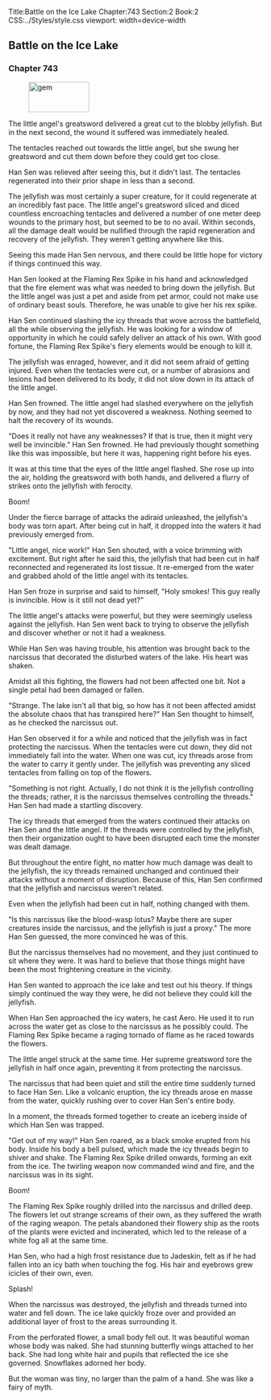 Title:Battle on the Ice Lake 
Chapter:743 
Section:2 
Book:2 
CSS:../Styles/style.css 
viewport: width=device-width
  
## Battle on the Ice Lake
### Chapter 743
  
<figure>
	<img src="../Images/gem.gif" alt="gem" id="gem" width="120" height="60" />
</figure>
  

  
The little angel's greatsword delivered a great cut to the blobby jellyfish. But in the next second, the wound it suffered was immediately healed.

The tentacles reached out towards the little angel, but she swung her greatsword and cut them down before they could get too close.

Han Sen was relieved after seeing this, but it didn't last. The tentacles regenerated into their prior shape in less than a second.

The jellyfish was most certainly a super creature, for it could regenerate at an incredibly fast pace. The little angel's greatsword sliced and diced countless encroaching tentacles and delivered a number of one meter deep wounds to the primary host, but seemed to be to no avail. Within seconds, all the damage dealt would be nullified through the rapid regeneration and recovery of the jellyfish. They weren't getting anywhere like this.

Seeing this made Han Sen nervous, and there could be little hope for victory if things continued this way.

Han Sen looked at the Flaming Rex Spike in his hand and acknowledged that the fire element was what was needed to bring down the jellyfish. But the little angel was just a pet and aside from pet armor, could not make use of ordinary beast souls. Therefore, he was unable to give her his rex spike.

Han Sen continued slashing the icy threads that wove across the battlefield, all the while observing the jellyfish. He was looking for a window of opportunity in which he could safely deliver an attack of his own. With good fortune, the Flaming Rex Spike's fiery elements would be enough to kill it.

The jellyfish was enraged, however, and it did not seem afraid of getting injured. Even when the tentacles were cut, or a number of abrasions and lesions had been delivered to its body, it did not slow down in its attack of the little angel.

Han Sen frowned. The little angel had slashed everywhere on the jellyfish by now, and they had not yet discovered a weakness. Nothing seemed to halt the recovery of its wounds.

"Does it really not have any weaknesses? If that is true, then it might very well be invincible." Han Sen frowned. He had previously thought something like this was impossible, but here it was, happening right before his eyes.

It was at this time that the eyes of the little angel flashed. She rose up into the air, holding the greatsword with both hands, and delivered a flurry of strikes onto the jellyfish with ferocity.

Boom!

Under the fierce barrage of attacks the adiraid unleashed, the jellyfish's body was torn apart. After being cut in half, it dropped into the waters it had previously emerged from.

"Little angel, nice work!" Han Sen shouted, with a voice brimming with excitement. But right after he said this, the jellyfish that had been cut in half reconnected and regenerated its lost tissue. It re-emerged from the water and grabbed ahold of the little angel with its tentacles.

Han Sen froze in surprise and said to himself, "Holy smokes! This guy really is invincible. How is it still not dead yet?"

The little angel's attacks were powerful, but they were seemingly useless against the jellyfish. Han Sen went back to trying to observe the jellyfish and discover whether or not it had a weakness.

While Han Sen was having trouble, his attention was brought back to the narcissus that decorated the disturbed waters of the lake. His heart was shaken.

Amidst all this fighting, the flowers had not been affected one bit. Not a single petal had been damaged or fallen.

"Strange. The lake isn't all that big, so how has it not been affected amidst the absolute chaos that has transpired here?" Han Sen thought to himself, as he checked the narcissus out.

Han Sen observed it for a while and noticed that the jellyfish was in fact protecting the narcissus. When the tentacles were cut down, they did not immediately fall into the water. When one was cut, icy threads arose from the water to carry it gently under. The jellyfish was preventing any sliced tentacles from falling on top of the flowers.

"Something is not right. Actually, I do not think it is the jellyfish controlling the threads; rather, it is the narcissus themselves controlling the threads." Han Sen had made a startling discovery.

The icy threads that emerged from the waters continued their attacks on Han Sen and the little angel. If the threads were controlled by the jellyfish, then their organization ought to have been disrupted each time the monster was dealt damage.

But throughout the entire fight, no matter how much damage was dealt to the jellyfish, the icy threads remained unchanged and continued their attacks without a moment of disruption. Because of this, Han Sen confirmed that the jellyfish and narcissus weren't related.

Even when the jellyfish had been cut in half, nothing changed with them.

"Is this narcissus like the blood-wasp lotus? Maybe there are super creatures inside the narcissus, and the jellyfish is just a proxy." The more Han Sen guessed, the more convinced he was of this.

But the narcissus themselves had no movement, and they just continued to sit where they were. It was hard to believe that those things might have been the most frightening creature in the vicinity.

Han Sen wanted to approach the ice lake and test out his theory. If things simply continued the way they were, he did not believe they could kill the jellyfish.

When Han Sen approached the icy waters, he cast Aero. He used it to run across the water get as close to the narcissus as he possibly could. The Flaming Rex Spike became a raging tornado of flame as he raced towards the flowers.

The little angel struck at the same time. Her supreme greatsword tore the jellyfish in half once again, preventing it from protecting the narcissus.

The narcissus that had been quiet and still the entire time suddenly turned to face Han Sen. Like a volcanic eruption, the icy threads arose en masse from the water, quickly rushing over to cover Han Sen's entire body.

In a moment, the threads formed together to create an iceberg inside of which Han Sen was trapped.

"Get out of my way!" Han Sen roared, as a black smoke erupted from his body. Inside his body a bell pulsed, which made the icy threads begin to shiver and shake. The Flaming Rex Spike drilled onwards, forming an exit from the ice. The twirling weapon now commanded wind and fire, and the narcissus was in its sight.

Boom!

The Flaming Rex Spike roughly drilled into the narcissus and drilled deep. The flowers let out strange screams of their own, as they suffered the wrath of the raging weapon. The petals abandoned their flowery ship as the roots of the plants were evicted and incinerated, which led to the release of a white fog all at the same time.

Han Sen, who had a high frost resistance due to Jadeskin, felt as if he had fallen into an icy bath when touching the fog. His hair and eyebrows grew icicles of their own, even.

Splash!

When the narcissus was destroyed, the jellyfish and threads turned into water and fell down. The ice lake quickly froze over and provided an additional layer of frost to the areas surrounding it.

From the perforated flower, a small body fell out. It was beautiful woman whose body was naked. She had stunning butterfly wings attached to her back. She had long white hair and pupils that reflected the ice she governed. Snowflakes adorned her body.

But the woman was tiny, no larger than the palm of a hand. She was like a fairy of myth.